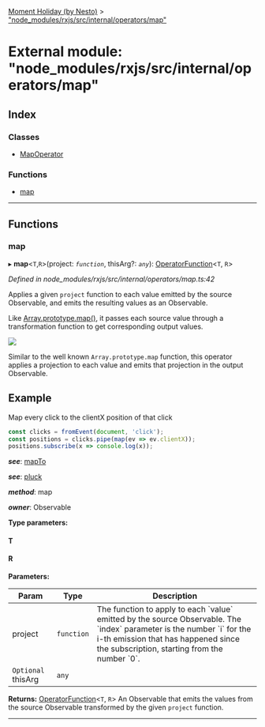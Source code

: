 [Moment Holiday (by Nesto)](../README.md) > ["node_modules/rxjs/src/internal/operators/map"](../modules/_node_modules_rxjs_src_internal_operators_map_.md)

# External module: "node_modules/rxjs/src/internal/operators/map"

## Index

### Classes

* [MapOperator](../classes/_node_modules_rxjs_src_internal_operators_map_.mapoperator.md)

### Functions

* [map](_node_modules_rxjs_src_internal_operators_map_.md#map)

---

## Functions

<a id="map"></a>

###  map

▸ **map**<`T`,`R`>(project: *`function`*, thisArg?: *`any`*): [OperatorFunction](../interfaces/_node_modules_rxjs_src_internal_types_.operatorfunction.md)<`T`, `R`>

*Defined in node_modules/rxjs/src/internal/operators/map.ts:42*

Applies a given `project` function to each value emitted by the source Observable, and emits the resulting values as an Observable.

Like [Array.prototype.map()](https://developer.mozilla.org/en-US/docs/Web/JavaScript/Reference/Global_Objects/Array/map), it passes each source value through a transformation function to get corresponding output values.

![](map.png)

Similar to the well known `Array.prototype.map` function, this operator applies a projection to each value and emits that projection in the output Observable.

Example
-------

Map every click to the clientX position of that click

```javascript
const clicks = fromEvent(document, 'click');
const positions = clicks.pipe(map(ev => ev.clientX));
positions.subscribe(x => console.log(x));
```
*__see__*: [mapTo](_node_modules_rxjs_src_internal_operators_mapto_.md#mapto)

*__see__*: [pluck](_node_modules_rxjs_src_internal_operators_pluck_.md#pluck)

*__method__*: map

*__owner__*: Observable

**Type parameters:**

#### T 
#### R 
**Parameters:**

| Param | Type | Description |
| ------ | ------ | ------ |
| project | `function` |  The function to apply to each \`value\` emitted by the source Observable. The \`index\` parameter is the number \`i\` for the i-th emission that has happened since the subscription, starting from the number \`0\`. |
| `Optional` thisArg | `any` |

**Returns:** [OperatorFunction](../interfaces/_node_modules_rxjs_src_internal_types_.operatorfunction.md)<`T`, `R`>
An Observable that emits the values from the source
Observable transformed by the given `project` function.

___

